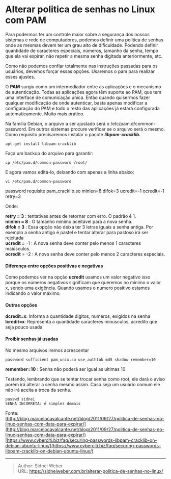 # Alterar politica de senhas no Linux com PAM

Para podermos ter um controle maior sobre a segurança dos nossos sistemas e rede de computadores, podemos definir uma política de senhas onde as mesmas devem ter um grau alto de dificuldade. Podendo definir quantidade de caracteres especiais, números, tamanho da senha, tempo que ela vai expirar, não repetir a mesma senha digitada anteriormente, etc.

Como não podemos confiar totalmente nas instruções passadas para os usuários, devemos forçar essas opções. Usaremos o pam para realizar esses ajustes.

O **PAM** surgiu como um intermediador entre as aplicações e o mecanismo de autenticação. Todas as aplicações agora têm suporte ao PAM, que tem uma interface de comunicação única. Então quando quisermos fazer qualquer modificação de onde autenticar, basta apenas modificar a configuração do PAM e todo o resto das aplicações já estará configurada automaticamente. Muito mais prático.

Na família Debian, o arquivo a ser ajustado será o /etc/pam.d/common-password. Em outros sistemas procure verificar se o arquivo será o mesmo. Como requisito precisaremos instalar o pacote _**libpam-cracklib.**_

```shell
apt-get install libpam-cracklib
```

Faça um backup do arquivo para garantir:

```shell
cp /etc/pam.d/common-password /root/
```

E agora vamos editá-lo, deixando com apenas a linha abaixo:

```shell
vi /etc/pam.d/common-password
```

password requisite pam_cracklib.so minlen=8 difok=3 ucredit=-1 ocredit=-1 retry=3</pre>

Onde:

**retry = 3** : tentativas antes de retornar com erro. O padrão é 1.  
**minlen = 8** : O tamanho mínimo aceitável para a nova senha.  
**difok = 3** : Essa opção não deixa ter 3 letras iguais a senha antiga. Por exemplo a senha antigo é pastel e tentar alterar para pastoso irá ser rejeitada  
**ucredit =** -1 : A nova senha deve conter pelo menos 1 caracteres maiúsculos.  
**ocredit** = -2 : A nova senha deve conter pelo menos 2 caracteres especiais.

#### Diferença entre opções positivas e negativas

Como podemos ver na opção **ucredit** usamos um valor negativo isso porque os números negativos significam que queremos no mínimo o valor x, sendo uma exigência. Quando usamos o numero positivo estamos indicando o valor máximo.

#### Outras opções

**dcredit=x**: Informa a quantidade digitos, numeros, exigidos na senha  
**lcredit=x**: Representa a quantidade caracteres minusculos, acredito que seja pouco usada

#### Proibir senhas já usadas

No mesmo arquivos iremos acrescentar

```shell
password sufficient pam_unix.so use_authtok md5 shadow remember=10
```

**remember=10** : Senha não poderá ser igual as ultimas 10

Testando, lembrando que se tentar trocar senha como root, ele dará o aviso porém irá alterar a senha mesmo assim. Caso seja um usuário comum ele não irá aceita a troca da senha.

```shell
passwd sidnei
SENHA INCORRETA: é simples demais
```

Fonte:  
[http://blog.marcelocavalcante.net/blog/2011/09/27/politica-de-senhas-no-linux-senhas-com-data-para-expirar/](http://blog.marcelocavalcante.net/blog/2011/09/27/politica-de-senhas-no-linux-senhas-com-data-para-expirar/)
[https://www.cyberciti.biz/faq/securing-passwords-libpam-cracklib-on-debian-ubuntu-linux/](https://www.cyberciti.biz/faq/securing-passwords-libpam-cracklib-on-debian-ubuntu-linux/)

---

> Author: Sidnei Weber  
> URL: https://sidneiweber.com.br/alterar-politica-de-senhas-no-linux/  

